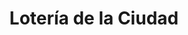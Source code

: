 ---
title: "Lotería de la Ciudad"
url: /ciudad-autonoma-de-buenos-aires/loteria-de-la-ciudad-avenida-eva-peron-7/
shop: Lotterie
---